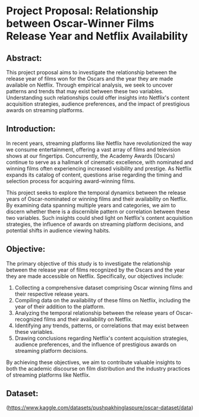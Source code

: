 # Project Proposal: Relationship between Oscar-Winner Films Release Year and Netflix Availability

## Abstract:

This project proposal aims to investigate the relationship between the release year of films  won for the Oscars and the year they are made available on Netflix. Through empirical analysis, we seek to uncover patterns and trends that may exist between these two variables. Understanding such relationships could offer insights into Netflix's content acquisition strategies, audience preferences, and the impact of prestigious awards on streaming platforms.

## Introduction:

In recent years, streaming platforms like Netflix have revolutionized the way we consume entertainment, offering a vast array of films and television shows at our fingertips. Concurrently, the Academy Awards (Oscars) continue to serve as a hallmark of cinematic excellence, with nominated and winning films often experiencing increased visibility and prestige. As Netflix expands its catalog of content, questions arise regarding the timing and selection process for acquiring award-winning films.

This project seeks to explore the temporal dynamics between the release years of Oscar-nominated or winning films and their availability on Netflix. By examining data spanning multiple years and categories, we aim to discern whether there is a discernible pattern or correlation between these two variables. Such insights could shed light on Netflix's content acquisition strategies, the influence of awards on streaming platform decisions, and potential shifts in audience viewing habits.

## Objective:

The primary objective of this study is to investigate the relationship between the release year of films recognized by the Oscars and the year they are made accessible on Netflix. Specifically, our objectives include:

1. Collecting a comprehensive dataset comprising Oscar winning films and their respective release years.
2. Compiling data on the availability of these films on Netflix, including the year of their addition to the platform.
3. Analyzing the temporal relationship between the release years of Oscar-recognized films and their availability on Netflix.
4. Identifying any trends, patterns, or correlations that may exist between these variables.
5. Drawing conclusions regarding Netflix's content acquisition strategies, audience preferences, and the influence of prestigious awards on streaming platform decisions.

By achieving these objectives, we aim to contribute valuable insights to both the academic discourse on film distribution and the industry practices of streaming platforms like Netflix.
## Dataset:
(https://www.kaggle.com/datasets/pushpakhinglaspure/oscar-dataset/data)
